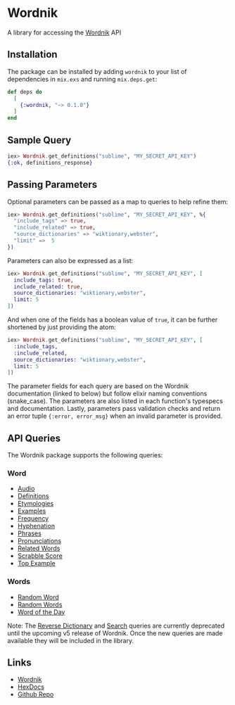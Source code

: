 # Wordnik

A library for accessing the [Wordnik](https://developer.wordnik.com/) API

## Installation

The package can be installed by adding `wordnik` to your list of dependencies in `mix.exs` and running `mix.deps.get`:

```elixir
def deps do
  [
    {:wordnik, "~> 0.1.0"}
  ]
end
```

## Sample Query

```elixir
iex> Wordnik.get_definitions("sublime", "MY_SECRET_API_KEY")
{:ok, definitions_response}
```

## Passing Parameters

Optional parameters can be passed as a map to queries to help refine them:

```elixir
iex> Wordnik.get_definitions("sublime", "MY_SECRET_API_KEY", %{
  "include_tags" => true,
  "include_related" => true,
  "source_dictionaries" => "wiktionary,webster",
  "limit" =>  5
})
```

Parameters can also be expressed as a list:

```elixir
iex> Wordnik.get_definitions("sublime", "MY_SECRET_API_KEY", [
  include_tags: true,
  include_related: true,
  source_dictionaries: "wiktionary,webster",
  limit: 5
])
```

And when one of the fields has a boolean value of `true`, it can be further shortened by just providing the atom:

```elixir
iex> Wordnik.get_definitions("sublime", "MY_SECRET_API_KEY", [
  :include_tags,
  :include_related,
  source_dictionaries: "wiktionary,webster",
  limit: 5
])
```

The parameter fields for each query are based on the Wordnik documentation (linked to below) but follow elixir naming conventions (snake_case). The parameters are also listed in each function's typespecs and documentation. Lastly, parameters pass validation checks and return an error tuple `{:error, error_msg}` when an invalid parameter is provided.

## API Queries

The Wordnik package supports the following queries:

### Word

- [Audio](https://developer.wordnik.com/docs#!/word/getAudio)
- [Definitions](https://developer.wordnik.com/docs#!/word/getDefinitions)
- [Etymologies](https://developer.wordnik.com/docs#!/word/getEtymologies)
- [Examples](https://developer.wordnik.com/docs#!/word/getExamples)
- [Frequency](https://developer.wordnik.com/docs#!/word/getWordFrequency)
- [Hyphenation](https://developer.wordnik.com/docs#!/word/getHyphenation)
- [Phrases](https://developer.wordnik.com/docs#!/word/getPhrases)
- [Pronunciations](https://developer.wordnik.com/docs#!/word/getTextPronunciations)
- [Related Words](https://developer.wordnik.com/docs#!/word/getRelatedWords)
- [Scrabble Score](https://developer.wordnik.com/docs#!/word/getScrabbleScore)
- [Top Example](https://developer.wordnik.com/docs#!/word/getTopExample)

### Words

- [Random Word](https://developer.wordnik.com/docs#!/words/getRandomWord)
- [Random Words](https://developer.wordnik.com/docs#!/words/getRandomWords)
- [Word of the Day](https://developer.wordnik.com/docs#!/words/getWordOfTheDay)

Note: The [Reverse Dictionary](https://developer.wordnik.com/docs#!/words/reverseDictionary) and [Search](https://developer.wordnik.com/docs#!/words/searchWords) queries are currently deprecated until the upcoming v5 release of Wordnik. Once the new queries are made available they will be included in the library.

## Links

- [Wordnik](https://developer.wordnik.com/)
- [HexDocs](https://hexdocs.pm/wordnik)
- [Github Repo](https://github.com/jt-rose/wordnik)
